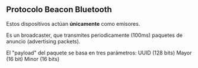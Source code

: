 ## Protocolo Beacon Bluetooth

Estos dispositivos actúan **únicamente** como emisores.

Es un broadcaster, que transmites periodicamente (100ms) paquetes de anuncio (advertising packets).

El "payload" del paquete se basa en tres parámetros:
UUID (128 bits)
Mayor (16 bit)
Minor (16 bits)

